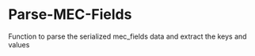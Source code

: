 # Parse-MEC-Fields
Function to parse the serialized mec_fields data and extract the keys and values
